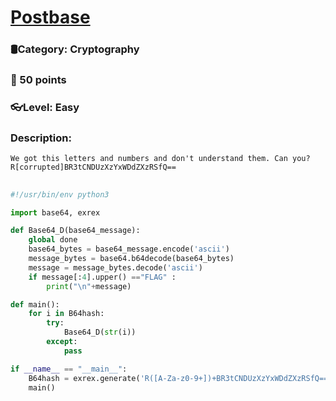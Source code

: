 # [Postbase](https://cybertalents.com/challenges/cryptography/postbase)
### 🛢Category: Cryptography
### 🌟 50 points
### 👓Level: Easy
### Description:

```
We got this letters and numbers and don't understand them. Can you? R[corrupted]BR3tCNDUzXzYxWDdZXzRSfQ==
```


## 

```python
#!/usr/bin/env python3

import base64, exrex

def Base64_D(base64_message):
    global done
    base64_bytes = base64_message.encode('ascii')
    message_bytes = base64.b64decode(base64_bytes)
    message = message_bytes.decode('ascii')
    if message[:4].upper() =="FLAG" :
        print("\n"+message)

def main():
    for i in B64hash:
        try:
            Base64_D(str(i))
        except:
            pass

if __name__ == "__main__":
    B64hash = exrex.generate('R([A-Za-z0-9+])+BR3tCNDUzXzYxWDdZXzRSfQ==')
    main()
```
